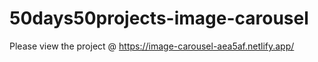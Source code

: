 # 50days50projects-image-carousel

Please view the project @ https://image-carousel-aea5af.netlify.app/

